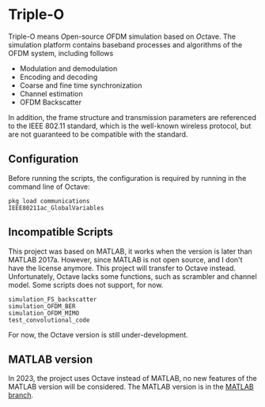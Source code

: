 # Triple-O

Triple-O means *O*pen-source *O*FDM simulation based on *O*ctave.
The simulation platform contains baseband processes and algorithms of the OFDM system, including follows

- Modulation and demodulation
- Encoding and decoding
- Coarse and fine time synchronization
- Channel estimation
- OFDM Backscatter

In addition, the frame structure and transmission parameters are referenced to the IEEE 802.11 standard, which is the well-known wireless protocol, but are not guaranteed to be compatible with the standard.

## Configuration

Before running the scripts, the configuration is required by running in the command line of Octave:

    pkg load communications
    IEEE80211ac_GlobalVariables

## Incompatible Scripts

This project was based on MATLAB, it works when the version is later than MATLAB 2017a.
However, since MATLAB is not open source, and I don't have the license anymore.
This project will transfer to Octave instead.
Unfortunately, Octave lacks some functions, such as scrambler and channel model.
Some scripts does not support, for now.

    simulation_FS_backscatter
    simulation_OFDM_BER
    simulation_OFDM_MIMO
    test_convolutional_code

For now, the Octave version is still under-development.

## MATLAB version

In 2023, the project uses Octave instead of MATLAB, no new features of the MATLAB version will be considered.
The MATLAB version is in the [MATLAB branch](https://github.com/OctHe/OBSP/tree/MATLAB).

